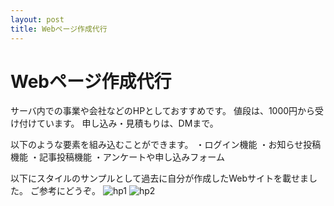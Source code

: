 ```yaml
---  
layout: post  
title: Webページ作成代行
--- 
```


# Webページ作成代行

サーバ内での事業や会社などのHPとしておすすめです。
値段は、1000円から受け付けています。
申し込み・見積もりは、DMまで。

以下のような要素を組み込むことができます。
・ログイン機能
・お知らせ投稿機能
・記事投稿機能
・アンケートや申し込みフォーム

以下にスタイルのサンプルとして過去に自分が作成したWebサイトを載せました。
ご参考にどうぞ。
![hp1](https://github.com/cronree-91/cronree-91.github.io/blob/master/images/Article/hp1.jpg?raw=true)
![hp2](https://github.com/cronree-91/cronree-91.github.io/blob/master/images/Article/hp2.jpg?raw=true)
